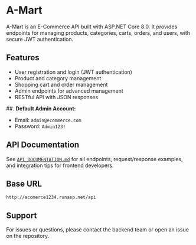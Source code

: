 ﻿# A-Mart

A-Mart is an E-Commerce API built with ASP.NET Core 8.0. It provides endpoints for managing products, categories, carts, orders, and users, with secure JWT authentication.

## Features
- User registration and login (JWT authentication)
- Product and category management
- Shopping cart and order management
- Admin endpoints for advanced management
- RESTful API with JSON responses

##. **Default Admin Account:**
   - Email: `admin@ecommerce.com`
   - Password: `Admin123!`

## API Documentation
See [`API_DOCUMENTATION.md`](./API_DOCUMENTATION.md) for all endpoints, request/response examples, and integration tips for frontend developers.

## Base URL
```
http://acomerce1234.runasp.net/api
```

## Support
For issues or questions, please contact the backend team or open an issue on the repository.

